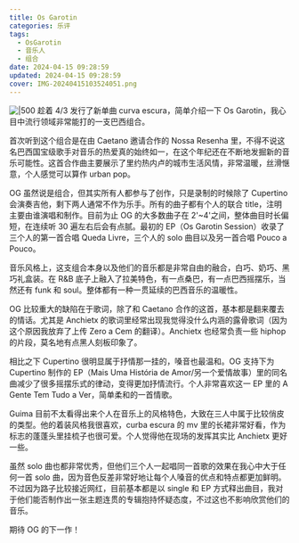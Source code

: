 ```yaml
---
title: Os Garotin
categories: 乐评
tags:
  - OsGarotin
  - 音乐人
  - 组合
date: 2024-04-15 09:28:59
updated: 2024-04-15 09:28:59
cover: IMG-20240415103524051.png
---
```


![|500](IMG-20240415103524051.png)
趁着 4/3 发行了新单曲 curva escura，简单介绍一下 Os Garotin，我心目中流行领域非常能打的一支巴西组合。

首次听到这个组合是在由 Caetano 邀请合作的 Nossa Resenha 里，不得不说这名巴西国宝级歌手对音乐的热爱真的始终如一，在这个年纪还在不断地发掘新的音乐可能性。这首合作曲主要展示了里约热内卢的城市生活风情，非常温暖，丝滑惬意，个人感觉可以算作 urban pop。

OG 虽然说是组合，但其实所有人都参与了创作，只是录制的时候除了 Cupertino 会演奏吉他，剩下两人通常不作为乐手。所有的曲子都有个人的联合 title，注明主要由谁演唱和制作。目前为止 OG 的大多数曲子在 2'~4'之间，整体曲目时长偏短，在连续听 30 遍左右后会有点腻。最初的 EP（Os Garotin Session）收录了三个人的第一首合唱 Queda Livre，三个人的 solo 曲目以及另一首合唱 Pouco a Pouco。

音乐风格上，这支组合本身以及他们的音乐都是非常自由的融合，白巧、奶巧、黑巧礼盒装。在 R&B 底子上融入了拉美特色，有一点桑巴，有一点巴西摇摆乐，当然还有 funk 和 soul。整体都有一种一贯延续的巴西音乐的温暖性。

OG 比较重大的缺陷在于歌词，除了和 Caetano 合作的这首，基本都是翻来覆去的情话。尤其是 Anchietx 的歌词里经常出现我觉得没什么内涵的露骨歌词（因为这个原因我放弃了上传 Zero a Cem 的翻译）。Anchietx 也经常负责一些 hiphop 的片段，莫名地有点黑人刻板印象了。

相比之下 Cupertino 很明显属于抒情那一挂的，嗓音也最温和。OG 支持下为 Cupertino 制作的 EP（Mais Uma História de Amor/另一个爱情故事）里的同名曲减少了很多摇摆乐式的律动，变得更加抒情流行。个人非常喜欢这一 EP 里的 A Gente Tem Tudo a Ver，简单柔和的一首情歌。

Guima 目前不太看得出来个人在音乐上的风格特色，大致在三人中属于比较俏皮的类型。他的着装风格我很喜欢，curba escura 的 mv 里的长裙非常好看，作为标志的蓬蓬头里挂梳子也很可爱。个人觉得他在现场的发挥其实比 Anchietx 更好一些。

虽然 solo 曲也都非常优秀，但他们三个人一起唱同一首歌的效果在我心中大于任何一首 solo 曲，因为音色反差非常好地让每个人嗓音的优点和特点都更加鲜明。不过因为路子比较接近网红，目前基本都是以 single 和 EP 方式释出曲目，我对于他们能否制作出一张主题连贯的专辑抱持怀疑态度，不过这也不影响欣赏他们的音乐。

期待 OG 的下一作！
